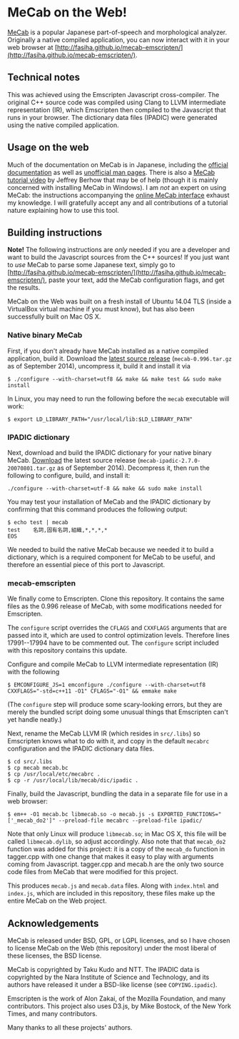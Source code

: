 # MeCab on the Web!

[MeCab](http://mecab.googlecode.com/svn/trunk/mecab/doc/index.html) is a popular Japanese part-of-speech and morphological analyzer. Originally a native compiled application, you can now interact with it in your web browser at [http://fasiha.github.io/mecab-emscripten/](http://fasiha.github.io/mecab-emscripten/).

## Technical notes

This was achieved using the Emscripten Javascript cross-compiler. The original C++ source code was compiled using Clang to LLVM intermediate representation (IR), which Emscripten then compiled to the Javascript that runs in your browser. The dictionary data files (IPADIC) were generated using the native compiled application.

## Usage on the web

Much of the documentation on MeCab is in Japanese, including the [official documentation](http://mecab.googlecode.com/svn/trunk/mecab/doc/index.html) as well as [unofficial man pages](http://www.mwsoft.jp/programming/munou/mecab_command.html). There is also a [MeCab tutorial video](http://www.youtube.com/watch?v=1wqwWji4u0E) by Jeffrey Berhow that may be of help (though it is mainly concerned with installing MeCab in Windows). I am *not* an expert on using MeCab: the instructions accompanying the [online MeCab interface](http://fasiha.github.io/mecab-emscripten/) exhaust my knowledge. I will gratefully accept any and all contributions of a tutorial nature explaining how to use this tool.

## Building instructions

**Note!** The following instructions are *only* needed if you are a developer and want to build the Javascript sources from the C++ sources! If you just want to *use* MeCab to parse some Japanese text, simply go to [http://fasiha.github.io/mecab-emscripten/](http://fasiha.github.io/mecab-emscripten/), paste your text, add the MeCab configuration flags, and get the results.

MeCab on the Web was built on a fresh install of Ubuntu 14.04 TLS (inside a VirtualBox virtual machine if you must know), but has also been successfully built on Mac OS X.

### Native binary MeCab

First, if you don't already have MeCab installed as a native compiled application, build it. Download the [latest source release](https://code.google.com/p/mecab/downloads/list) (`mecab-0.996.tar.gz` as of September 2014), uncompress it, build it and install it via 
```
$ ./configure --with-charset=utf8 && make && make test && sudo make install
```

In Linux, you may need to run the following before the `mecab` executable will work:
```
$ export LD_LIBRARY_PATH="/usr/local/lib:$LD_LIBRARY_PATH"
```

### IPADIC dictionary
Next, download and build the IPADIC dictionary for your native binary MeCab. [Download](https://code.google.com/p/mecab/downloads/list) the latest source release (`mecab-ipadic-2.7.0-20070801.tar.gz` as of September 2014). Decompress it, then run the following to configure, build, and install it:
```
./configure --with-charset=utf-8 && make && sudo make install
```

You may test your installation of MeCab and the IPADIC dictionary by confirming that this command produces the following output:
```
$ echo test | mecab
test    名詞,固有名詞,組織,*,*,*,*
EOS
```

We needed to build the native MeCab because we needed it to build a dictionary, which is a required component for MeCab to be useful, and therefore an essential piece of this port to Javascript.

### mecab-emscripten

We finally come to Emscripten. Clone this repository. It contains the same files as the 0.996 release of MeCab, with some modifications needed for Emscripten.

The `configure` script overrides the `CFLAGS` and `CXXFLAGS` arguments that are passed into it, which are used to control optimization levels. Therefore lines 17991--17994 have to be commented out. The `configure` script included with this repository contains this update.

Configure and compile MeCab to LLVM intermediate representation (IR) with the following
```
$ EMCONFIGURE_JS=1 emconfigure ./configure --with-charset=utf8 CXXFLAGS="-std=c++11 -O1" CFLAGS="-O1" && emmake make
```
(The `configure` step will produce some scary-looking errors, but they are merely the bundled script doing some unusual things that Emscripten can't yet handle neatly.)

Next, rename the MeCab LLVM IR (which resides in `src/.libs`) so Emscripten knows what to do with it, and copy in the default `mecabrc` configuration and the IPADIC dictionary data files.
```
$ cd src/.libs
$ cp mecab mecab.bc
$ cp /usr/local/etc/mecabrc .
$ cp -r /usr/local/lib/mecab/dic/ipadic .
```

Finally, build the Javascript, bundling the data in a separate file for use in a web browser:
```
$ em++ -O1 mecab.bc libmecab.so -o mecab.js -s EXPORTED_FUNCTIONS="['_mecab_do2']" --preload-file mecabrc --preload-file ipadic/
```
Note that only Linux will produce `libmecab.so`; in Mac OS X, this file will be called `libmecab.dylib`, so adjust accordingly. Also note that that `mecab_do2` function was added for this project: it is a copy of the `mecab_do` function in tagger.cpp with one change that makes it easy to play with arguments coming from Javascript. tagger.cpp and mecab.h are the only two source code files from MeCab that were modified for this project.

This produces `mecab.js` and `mecab.data` files. Along with `index.html` and `index.js`, which are included in this repository, these files make up the entire MeCab on the Web project.

## Acknowledgements
MeCab is released under BSD, GPL, or LGPL licenses, and so I have chosen to license MeCab on the Web (this repository) under the most liberal of these licenses, the BSD license.

MeCab is copyrighted by Taku Kudo and NTT. The IPADIC data is copyrighted by the Nara Institute of Science and Technology, and its authors have released it under a BSD-like license (see `COPYING.ipadic`).

Emscripten is the work of Alon Zakai, of the Mozilla Foundation, and many contributors. This project also uses D3.js, by Mike Bostock, of the New York Times, and many contributors.

Many thanks to all these projects' authors.